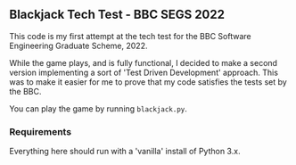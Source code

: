 ## Blackjack Tech Test - BBC SEGS 2022

This code is my first attempt at the tech test for the BBC Software Engineering Graduate Scheme, 2022.

While the game plays, and is fully functional, I decided to make a second version implementing a sort of 'Test Driven Development' approach. This was to make it easier for me to prove that my code satisfies the tests set by the BBC.

You can play the game by running `blackjack.py`.

### Requirements
Everything here should run with a 'vanilla' install of Python 3.x.